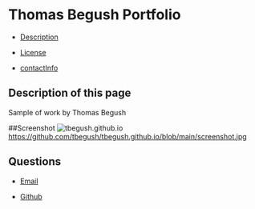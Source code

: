 # Thomas Begush Portfolio

* [Description](#description)
  
* [License](#license) 
  
* [contactInfo](#contactInfo)


## Description of this page

Sample of work by Thomas Begush

##Screenshot
![tbegush.github.io]()
https://github.com/tbegush/tbegush.github.io/blob/main/screenshot.jpg
 ## Questions 
  
* [Email](mailto:tbegush@gmail.com)
  
* [Github](https://github.com/tbegush)